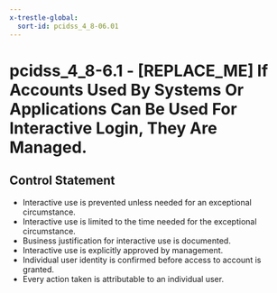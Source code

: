 ```yaml
---
x-trestle-global:
  sort-id: pcidss_4_8-06.01
---
```


# pcidss_4_8-6.1 - \[REPLACE_ME\] If Accounts Used By Systems Or Applications Can Be Used For Interactive Login, They Are Managed.

## Control Statement

- Interactive use is prevented unless needed for an exceptional circumstance.
- Interactive use is limited to the time needed for the exceptional circumstance.
- Business justification for interactive use is documented.
- Interactive use is explicitly approved by management.
- Individual user identity is confirmed before access to account is granted.
- Every action taken is attributable to an individual user.
